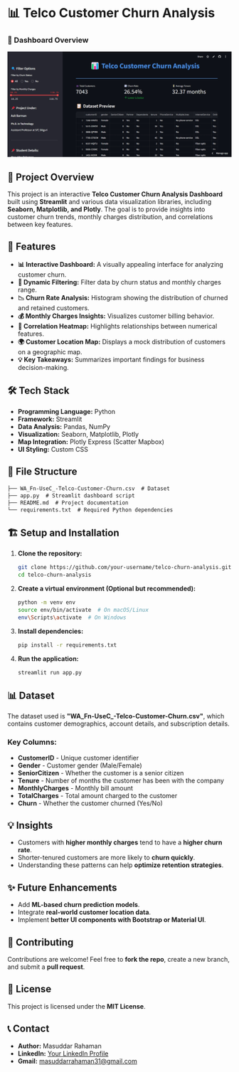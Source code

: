 # 📊 Telco Customer Churn Analysis
### 🎨 Dashboard Overview
![Dashboard Screenshot](images/Screenshot_10-3-2025_8812_telcom-customer-churn-masuddar.streamlit.app.jpeg)

## 🚀 Project Overview
This project is an interactive **Telco Customer Churn Analysis Dashboard** built using **Streamlit** and various data visualization libraries, including **Seaborn, Matplotlib, and Plotly**. The goal is to provide insights into customer churn trends, monthly charges distribution, and correlations between key features.

## 🔧 Features
- **📊 Interactive Dashboard:** A visually appealing interface for analyzing customer churn.
- **📌 Dynamic Filtering:** Filter data by churn status and monthly charges range.
- **📉 Churn Rate Analysis:** Histogram showing the distribution of churned and retained customers.
- **💰 Monthly Charges Insights:** Visualizes customer billing behavior.
- **📌 Correlation Heatmap:** Highlights relationships between numerical features.
- **🌍 Customer Location Map:** Displays a mock distribution of customers on a geographic map.
- **💡 Key Takeaways:** Summarizes important findings for business decision-making.

## 🛠️ Tech Stack
- **Programming Language:** Python
- **Framework:** Streamlit
- **Data Analysis:** Pandas, NumPy
- **Visualization:** Seaborn, Matplotlib, Plotly
- **Map Integration:** Plotly Express (Scatter Mapbox)
- **UI Styling:** Custom CSS

## 📂 File Structure
```
├── WA_Fn-UseC_-Telco-Customer-Churn.csv  # Dataset
├── app.py  # Streamlit dashboard script
├── README.md  # Project documentation
└── requirements.txt  # Required Python dependencies
```

## 🏗️ Setup and Installation
1. **Clone the repository:**
   ```sh
   git clone https://github.com/your-username/telco-churn-analysis.git
   cd telco-churn-analysis
   ```
2. **Create a virtual environment (Optional but recommended):**
   ```sh
   python -m venv env
   source env/bin/activate  # On macOS/Linux
   env\Scripts\activate  # On Windows
   ```
3. **Install dependencies:**
   ```sh
   pip install -r requirements.txt
   ```
4. **Run the application:**
   ```sh
   streamlit run app.py
   ```

## 📊 Dataset
The dataset used is **"WA_Fn-UseC_-Telco-Customer-Churn.csv"**, which contains customer demographics, account details, and subscription details.

### Key Columns:
- **CustomerID** - Unique customer identifier
- **Gender** - Customer gender (Male/Female)
- **SeniorCitizen** - Whether the customer is a senior citizen
- **Tenure** - Number of months the customer has been with the company
- **MonthlyCharges** - Monthly bill amount
- **TotalCharges** - Total amount charged to the customer
- **Churn** - Whether the customer churned (Yes/No)


## 💡 Insights
- Customers with **higher monthly charges** tend to have a **higher churn rate**.
- Shorter-tenured customers are more likely to **churn quickly**.
- Understanding these patterns can help **optimize retention strategies**.

## ✨ Future Enhancements
- Add **ML-based churn prediction models**.
- Integrate **real-world customer location data**.
- Implement **better UI components with Bootstrap or Material UI**.

## 🤝 Contributing
Contributions are welcome! Feel free to **fork the repo**, create a new branch, and submit a **pull request**.

## 📜 License
This project is licensed under the **MIT License**.

## 📞 Contact
- **Author:** Masuddar Rahaman
- **LinkedIn:** [Your LinkedIn Profile](https://www.linkedin.com/in/masuddar-rahaman-b5044b283/)
- **Gmail:** masuddarrahaman31@gmail.com
  

